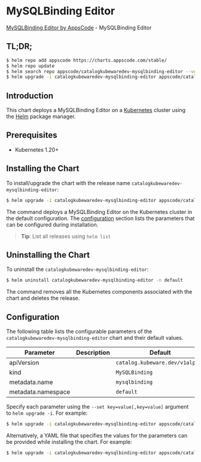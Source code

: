 # MySQLBinding Editor

[MySQLBinding Editor by AppsCode](https://byte.builders) - MySQLBinding Editor

## TL;DR;

```bash
$ helm repo add appscode https://charts.appscode.com/stable/
$ helm repo update
$ helm search repo appscode/catalogkubewaredev-mysqlbinding-editor --version=v0.27.0
$ helm upgrade -i catalogkubewaredev-mysqlbinding-editor appscode/catalogkubewaredev-mysqlbinding-editor -n default --create-namespace --version=v0.27.0
```

## Introduction

This chart deploys a MySQLBinding Editor on a [Kubernetes](http://kubernetes.io) cluster using the [Helm](https://helm.sh) package manager.

## Prerequisites

- Kubernetes 1.20+

## Installing the Chart

To install/upgrade the chart with the release name `catalogkubewaredev-mysqlbinding-editor`:

```bash
$ helm upgrade -i catalogkubewaredev-mysqlbinding-editor appscode/catalogkubewaredev-mysqlbinding-editor -n default --create-namespace --version=v0.27.0
```

The command deploys a MySQLBinding Editor on the Kubernetes cluster in the default configuration. The [configuration](#configuration) section lists the parameters that can be configured during installation.

> **Tip**: List all releases using `helm list`

## Uninstalling the Chart

To uninstall the `catalogkubewaredev-mysqlbinding-editor`:

```bash
$ helm uninstall catalogkubewaredev-mysqlbinding-editor -n default
```

The command removes all the Kubernetes components associated with the chart and deletes the release.

## Configuration

The following table lists the configurable parameters of the `catalogkubewaredev-mysqlbinding-editor` chart and their default values.

|     Parameter      | Description |                  Default                   |
|--------------------|-------------|--------------------------------------------|
| apiVersion         |             | <code>catalog.kubeware.dev/v1alpha1</code> |
| kind               |             | <code>MySQLBinding</code>                  |
| metadata.name      |             | <code>mysqlbinding</code>                  |
| metadata.namespace |             | <code>default</code>                       |


Specify each parameter using the `--set key=value[,key=value]` argument to `helm upgrade -i`. For example:

```bash
$ helm upgrade -i catalogkubewaredev-mysqlbinding-editor appscode/catalogkubewaredev-mysqlbinding-editor -n default --create-namespace --version=v0.27.0 --set apiVersion=catalog.kubeware.dev/v1alpha1
```

Alternatively, a YAML file that specifies the values for the parameters can be provided while
installing the chart. For example:

```bash
$ helm upgrade -i catalogkubewaredev-mysqlbinding-editor appscode/catalogkubewaredev-mysqlbinding-editor -n default --create-namespace --version=v0.27.0 --values values.yaml
```
